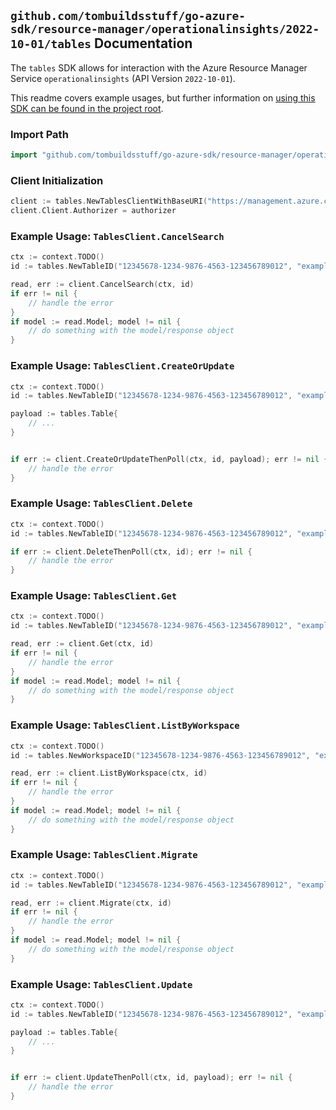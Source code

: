 
## `github.com/tombuildsstuff/go-azure-sdk/resource-manager/operationalinsights/2022-10-01/tables` Documentation

The `tables` SDK allows for interaction with the Azure Resource Manager Service `operationalinsights` (API Version `2022-10-01`).

This readme covers example usages, but further information on [using this SDK can be found in the project root](https://github.com/tombuildsstuff/go-azure-sdk/tree/main/docs).

### Import Path

```go
import "github.com/tombuildsstuff/go-azure-sdk/resource-manager/operationalinsights/2022-10-01/tables"
```


### Client Initialization

```go
client := tables.NewTablesClientWithBaseURI("https://management.azure.com")
client.Client.Authorizer = authorizer
```


### Example Usage: `TablesClient.CancelSearch`

```go
ctx := context.TODO()
id := tables.NewTableID("12345678-1234-9876-4563-123456789012", "example-resource-group", "workspaceValue", "tableValue")

read, err := client.CancelSearch(ctx, id)
if err != nil {
	// handle the error
}
if model := read.Model; model != nil {
	// do something with the model/response object
}
```


### Example Usage: `TablesClient.CreateOrUpdate`

```go
ctx := context.TODO()
id := tables.NewTableID("12345678-1234-9876-4563-123456789012", "example-resource-group", "workspaceValue", "tableValue")

payload := tables.Table{
	// ...
}


if err := client.CreateOrUpdateThenPoll(ctx, id, payload); err != nil {
	// handle the error
}
```


### Example Usage: `TablesClient.Delete`

```go
ctx := context.TODO()
id := tables.NewTableID("12345678-1234-9876-4563-123456789012", "example-resource-group", "workspaceValue", "tableValue")

if err := client.DeleteThenPoll(ctx, id); err != nil {
	// handle the error
}
```


### Example Usage: `TablesClient.Get`

```go
ctx := context.TODO()
id := tables.NewTableID("12345678-1234-9876-4563-123456789012", "example-resource-group", "workspaceValue", "tableValue")

read, err := client.Get(ctx, id)
if err != nil {
	// handle the error
}
if model := read.Model; model != nil {
	// do something with the model/response object
}
```


### Example Usage: `TablesClient.ListByWorkspace`

```go
ctx := context.TODO()
id := tables.NewWorkspaceID("12345678-1234-9876-4563-123456789012", "example-resource-group", "workspaceValue")

read, err := client.ListByWorkspace(ctx, id)
if err != nil {
	// handle the error
}
if model := read.Model; model != nil {
	// do something with the model/response object
}
```


### Example Usage: `TablesClient.Migrate`

```go
ctx := context.TODO()
id := tables.NewTableID("12345678-1234-9876-4563-123456789012", "example-resource-group", "workspaceValue", "tableValue")

read, err := client.Migrate(ctx, id)
if err != nil {
	// handle the error
}
if model := read.Model; model != nil {
	// do something with the model/response object
}
```


### Example Usage: `TablesClient.Update`

```go
ctx := context.TODO()
id := tables.NewTableID("12345678-1234-9876-4563-123456789012", "example-resource-group", "workspaceValue", "tableValue")

payload := tables.Table{
	// ...
}


if err := client.UpdateThenPoll(ctx, id, payload); err != nil {
	// handle the error
}
```

